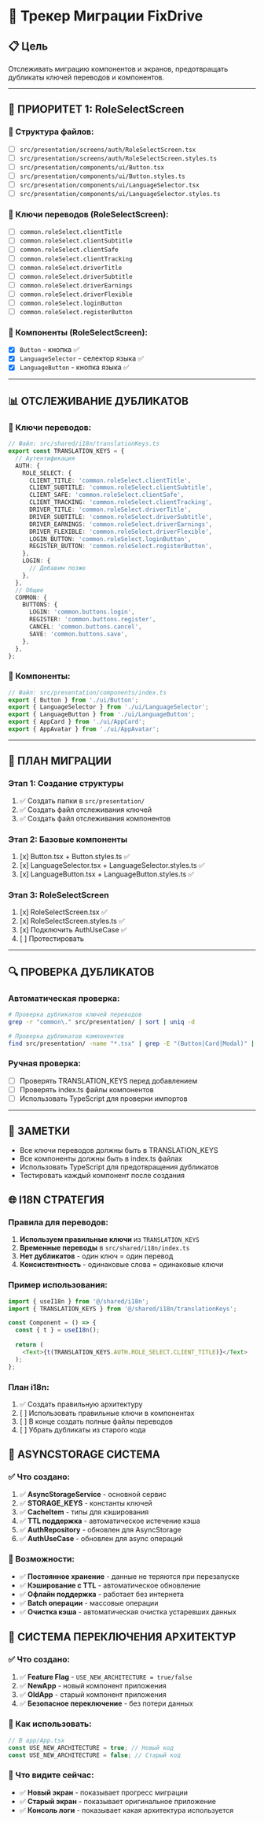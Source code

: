 # 🔄 Трекер Миграции FixDrive

## 📋 Цель
Отслеживать миграцию компонентов и экранов, предотвращать дубликаты ключей переводов и компонентов.

---

## 🎯 **ПРИОРИТЕТ 1: RoleSelectScreen**

### **📁 Структура файлов:**
- [ ] `src/presentation/screens/auth/RoleSelectScreen.tsx`
- [ ] `src/presentation/screens/auth/RoleSelectScreen.styles.ts`
- [ ] `src/presentation/components/ui/Button.tsx`
- [ ] `src/presentation/components/ui/Button.styles.ts`
- [ ] `src/presentation/components/ui/LanguageSelector.tsx`
- [ ] `src/presentation/components/ui/LanguageSelector.styles.ts`

### **🔑 Ключи переводов (RoleSelectScreen):**
- [ ] `common.roleSelect.clientTitle`
- [ ] `common.roleSelect.clientSubtitle`
- [ ] `common.roleSelect.clientSafe`
- [ ] `common.roleSelect.clientTracking`
- [ ] `common.roleSelect.driverTitle`
- [ ] `common.roleSelect.driverSubtitle`
- [ ] `common.roleSelect.driverEarnings`
- [ ] `common.roleSelect.driverFlexible`
- [ ] `common.roleSelect.loginButton`
- [ ] `common.roleSelect.registerButton`

### **🧩 Компоненты (RoleSelectScreen):**
- [x] `Button` - кнопка ✅
- [x] `LanguageSelector` - селектор языка ✅
- [x] `LanguageButton` - кнопка языка ✅

---

## 📊 **ОТСЛЕЖИВАНИЕ ДУБЛИКАТОВ**

### **🔑 Ключи переводов:**
```typescript
// Файл: src/shared/i18n/translationKeys.ts
export const TRANSLATION_KEYS = {
  // Аутентификация
  AUTH: {
    ROLE_SELECT: {
      CLIENT_TITLE: 'common.roleSelect.clientTitle',
      CLIENT_SUBTITLE: 'common.roleSelect.clientSubtitle',
      CLIENT_SAFE: 'common.roleSelect.clientSafe',
      CLIENT_TRACKING: 'common.roleSelect.clientTracking',
      DRIVER_TITLE: 'common.roleSelect.driverTitle',
      DRIVER_SUBTITLE: 'common.roleSelect.driverSubtitle',
      DRIVER_EARNINGS: 'common.roleSelect.driverEarnings',
      DRIVER_FLEXIBLE: 'common.roleSelect.driverFlexible',
      LOGIN_BUTTON: 'common.roleSelect.loginButton',
      REGISTER_BUTTON: 'common.roleSelect.registerButton',
    },
    LOGIN: {
      // Добавим позже
    },
  },
  // Общие
  COMMON: {
    BUTTONS: {
      LOGIN: 'common.buttons.login',
      REGISTER: 'common.buttons.register',
      CANCEL: 'common.buttons.cancel',
      SAVE: 'common.buttons.save',
    },
  },
};
```

### **🧩 Компоненты:**
```typescript
// Файл: src/presentation/components/index.ts
export { Button } from './ui/Button';
export { LanguageSelector } from './ui/LanguageSelector';
export { LanguageButton } from './ui/LanguageButton';
export { AppCard } from './ui/AppCard';
export { AppAvatar } from './ui/AppAvatar';
```

---

## 🚀 **ПЛАН МИГРАЦИИ**

### **Этап 1: Создание структуры**
1. ✅ Создать папки в `src/presentation/`
2. ✅ Создать файл отслеживания ключей
3. ✅ Создать файл отслеживания компонентов

### **Этап 2: Базовые компоненты**
1. [x] Button.tsx + Button.styles.ts ✅
2. [x] LanguageSelector.tsx + LanguageSelector.styles.ts ✅
3. [x] LanguageButton.tsx + LanguageButton.styles.ts ✅

### **Этап 3: RoleSelectScreen**
1. [x] RoleSelectScreen.tsx ✅
2. [x] RoleSelectScreen.styles.ts ✅
3. [x] Подключить AuthUseCase ✅
4. [ ] Протестировать

---

## 🔍 **ПРОВЕРКА ДУБЛИКАТОВ**

### **Автоматическая проверка:**
```bash
# Проверка дубликатов ключей переводов
grep -r "common\." src/presentation/ | sort | uniq -d

# Проверка дубликатов компонентов
find src/presentation/ -name "*.tsx" | grep -E "(Button|Card|Modal)" | sort
```

### **Ручная проверка:**
- [ ] Проверять TRANSLATION_KEYS перед добавлением
- [ ] Проверять index.ts файлы компонентов
- [ ] Использовать TypeScript для проверки импортов

---

## 📝 **ЗАМЕТКИ**
- Все ключи переводов должны быть в TRANSLATION_KEYS
- Все компоненты должны быть в index.ts файлах
- Использовать TypeScript для предотвращения дубликатов
- Тестировать каждый компонент после создания

## 🌐 **I18N СТРАТЕГИЯ**

### **Правила для переводов:**
1. **Используем правильные ключи** из `TRANSLATION_KEYS`
2. **Временные переводы** в `src/shared/i18n/index.ts`
3. **Нет дубликатов** - один ключ = один перевод
4. **Консистентность** - одинаковые слова = одинаковые ключи

### **Пример использования:**
```typescript
import { useI18n } from '@/shared/i18n';
import { TRANSLATION_KEYS } from '@/shared/i18n/translationKeys';

const Component = () => {
  const { t } = useI18n();
  
  return (
    <Text>{t(TRANSLATION_KEYS.AUTH.ROLE_SELECT.CLIENT_TITLE)}</Text>
  );
};
```

### **План i18n:**
1. ✅ Создать правильную архитектуру
2. [ ] Использовать правильные ключи в компонентах
3. [ ] В конце создать полные файлы переводов
4. [ ] Убрать дубликаты из старого кода

## 💾 **ASYNCSTORAGE СИСТЕМА**

### **✅ Что создано:**
1. ✅ **AsyncStorageService** - основной сервис
2. ✅ **STORAGE_KEYS** - константы ключей
3. ✅ **CacheItem<T>** - типы для кэширования
4. ✅ **TTL поддержка** - автоматическое истечение кэша
5. ✅ **AuthRepository** - обновлен для AsyncStorage
6. ✅ **AuthUseCase** - обновлен для async операций

### **🎯 Возможности:**
- ✅ **Постоянное хранение** - данные не теряются при перезапуске
- ✅ **Кэширование с TTL** - автоматическое обновление
- ✅ **Офлайн поддержка** - работает без интернета
- ✅ **Batch операции** - массовые операции
- ✅ **Очистка кэша** - автоматическая очистка устаревших данных

## 🔄 **СИСТЕМА ПЕРЕКЛЮЧЕНИЯ АРХИТЕКТУР**

### **✅ Что создано:**
1. ✅ **Feature Flag** - `USE_NEW_ARCHITECTURE = true/false`
2. ✅ **NewApp** - новый компонент приложения
3. ✅ **OldApp** - старый компонент приложения
4. ✅ **Безопасное переключение** - без потери данных

### **🎯 Как использовать:**
```typescript
// В app/App.tsx
const USE_NEW_ARCHITECTURE = true; // Новый код
const USE_NEW_ARCHITECTURE = false; // Старый код
```

### **📱 Что видите сейчас:**
- ✅ **Новый экран** - показывает прогресс миграции
- ✅ **Старый экран** - показывает оригинальное приложение
- ✅ **Консоль логи** - показывает какая архитектура используется
